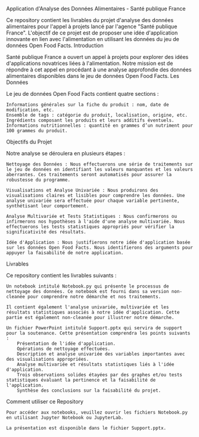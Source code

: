 Application d'Analyse des Données Alimentaires - Santé publique France


Ce repository contient les livrables du projet d'analyse des données alimentaires pour l'appel à projets lancé par l'agence "Santé publique France". L'objectif de ce projet est de proposer une idée d'application innovante en lien avec l'alimentation en utilisant les données du jeu de données Open Food Facts.
Introduction

Santé publique France a ouvert un appel à projets pour explorer des idées d'applications novatrices liées à l'alimentation. Notre mission est de répondre à cet appel en procédant à une analyse approfondie des données alimentaires disponibles dans le jeu de données Open Food Facts.
Les Données

Le jeu de données Open Food Facts contient quatre sections :

    Informations générales sur la fiche du produit : nom, date de modification, etc.
    Ensemble de tags : catégorie du produit, localisation, origine, etc.
    Ingrédients composant les produits et leurs additifs éventuels.
    Informations nutritionnelles : quantité en grammes d’un nutriment pour 100 grammes du produit.

Objectifs du Projet

Notre analyse se déroulera en plusieurs étapes :

    Nettoyage des Données : Nous effectuerons une série de traitements sur le jeu de données en identifiant les valeurs manquantes et les valeurs aberrantes. Ces traitements seront automatisés pour assurer la robustesse du programme.

    Visualisations et Analyse Univariée : Nous produirons des visualisations claires et lisibles pour comprendre les données. Une analyse univariée sera effectuée pour chaque variable pertinente, synthétisant leur comportement.

    Analyse Multivariée et Tests Statistiques : Nous confirmerons ou infirmerons nos hypothèses à l'aide d'une analyse multivariée. Nous effectuerons les tests statistiques appropriés pour vérifier la significativité des résultats.

    Idée d'Application : Nous justifierons notre idée d'application basée sur les données Open Food Facts. Nous identifierons des arguments pour appuyer la faisabilité de notre application.

Livrables

Ce repository contient les livrables suivants :

    Un notebook intitulé Notebook.py qui présente le processus de nettoyage des données. Ce notebook est fourni dans sa version non-cleanée pour comprendre notre démarche et nos traitements.

    Il contient également l'analyse univariée, multivariée et les résultats statistiques associés à notre idée d'application. Cette partie est également non-cleanée pour illustrer notre démarche.

    Un fichier PowerPoint intitulé Support.pptx qui servira de support pour la soutenance. Cette présentation comprendra les points suivants :
        Présentation de l'idée d'application.
        Opérations de nettoyage effectuées.
        Description et analyse univariée des variables importantes avec des visualisations appropriées.
        Analyse multivariée et résultats statistiques liés à l'idée d'application.
        Trois observations solides étayées par des graphes et/ou tests statistiques évaluant la pertinence et la faisabilité de l'application.
        Synthèse des conclusions sur la faisabilité du projet.

Comment utiliser ce Repository

    Pour accéder aux notebooks, veuillez ouvrir les fichiers Notebook.py en utilisant Jupyter Notebook ou JupyterLab.

    La présentation est disponible dans le fichier Support.pptx.